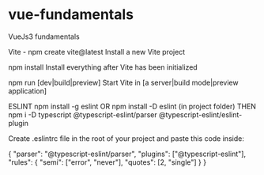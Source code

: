 # vue-fundamentals

VueJs3 fundamentals

Vite - npm create vite@latest
Install a new Vite project

npm install
Install everything after Vite has been initialized

npm run [dev|build|preview]
Start Vite in [a server|build mode|preview application]

ESLINT
npm install -g eslint
OR
npm install -D eslint (in project folder)
THEN
npm i -D typescript @typescript-eslint/parser @typescript-eslint/eslint-plugin

Create .eslintrc file in the root of your project and paste this code inside:

{
"parser": "@typescript-eslint/parser",
"plugins": ["@typescript-eslint"],
"rules": {
"semi": ["error", "never"],
"quotes": [2, "single"]
}
}
